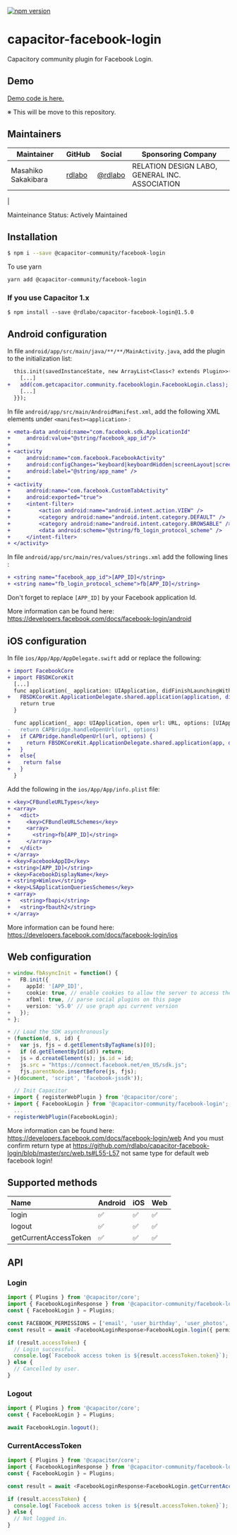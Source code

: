 [![npm version](https://badge.fury.io/js/%40capacitor-community/facebook-login.svg)](https://badge.fury.io/js/%40rdlabo%2Fcapacitor-facebook-login)

# capacitor-facebook-login
Capacitory community plugin for Facebook Login.

## Demo
[Demo code is here.](https://github.com/rdlabo-team/capacitor-facebook-login/tree/master/demo/angular)

※ This will be move to this repository.

## Maintainers

| Maintainer | GitHub  | Social | Sponsoring Company |
| --- | --- | --- | --- |
| Masahiko Sakakibara  | [rdlabo](https://github.com/rdlabo)  | [@rdlabo](https://twitter.com/rdlabo) | RELATION DESIGN LABO, GENERAL INC. ASSOCIATION
 |
 
Mainteinance Status: Actively Maintained

## Installation

```bash
$ npm i --save @capacitor-community/facebook-login
```

To use yarn

```bash
yarn add @capacitor-community/facebook-login
```

### If you use Capacitor 1.x
```
$ npm install --save @rdlabo/capacitor-facebook-login@1.5.0
```

## Android configuration

In file `android/app/src/main/java/**/**/MainActivity.java`, add the plugin to the initialization list:

```diff
  this.init(savedInstanceState, new ArrayList<Class<? extends Plugin>>() {{
    [...]
+   add(com.getcapacitor.community.facebooklogin.FacebookLogin.class);
    [...]
  }});
```

In file `android/app/src/main/AndroidManifest.xml`, add the following XML elements under `<manifest><application>` :

```diff
+ <meta-data android:name="com.facebook.sdk.ApplicationId"
+     android:value="@string/facebook_app_id"/>
+ 
+ <activity
+     android:name="com.facebook.FacebookActivity"
+     android:configChanges="keyboard|keyboardHidden|screenLayout|screenSize|orientation"
+     android:label="@string/app_name" />
+ 
+ <activity
+     android:name="com.facebook.CustomTabActivity"
+     android:exported="true">
+     <intent-filter>
+         <action android:name="android.intent.action.VIEW" />
+         <category android:name="android.intent.category.DEFAULT" />
+         <category android:name="android.intent.category.BROWSABLE" />
+         <data android:scheme="@string/fb_login_protocol_scheme" />
+     </intent-filter>
+ </activity>
```

In file `android/app/src/main/res/values/strings.xml` add the following lines :

```diff
+ <string name="facebook_app_id">[APP_ID]</string>
+ <string name="fb_login_protocol_scheme">fb[APP_ID]</string>
```

Don't forget to replace `[APP_ID]` by your Facebook application Id.

More information can be found here: https://developers.facebook.com/docs/facebook-login/android

## iOS configuration

In file `ios/App/App/AppDelegate.swift` add or replace the following:

```diff
+ import FacebookCore
+ import FBSDKCoreKit
  [...]
  func application(_ application: UIApplication, didFinishLaunchingWithOptions launchOptions: [UIApplication.LaunchOptionsKey: Any]?) -> Bool {
+   FBSDKCoreKit.ApplicationDelegate.shared.application(application, didFinishLaunchingWithOptions: launchOptions)
    return true
  }

  func application(_ app: UIApplication, open url: URL, options: [UIApplication.OpenURLOptionsKey : Any] = [:]) -> Bool {
-   return CAPBridge.handleOpenUrl(url, options)
+   if CAPBridge.handleOpenUrl(url, options) {
+     return FBSDKCoreKit.ApplicationDelegate.shared.application(app, open: url, options: options)
+   }
+   else{
+    return false
+   }
  }
```

Add the following in the `ios/App/App/info.plist` file:

```diff
+ <key>CFBundleURLTypes</key>
+ <array>
+   <dict>
+     <key>CFBundleURLSchemes</key>
+     <array>
+       <string>fb[APP_ID]</string>
+     </array>
+   </dict>
+ </array>
+ <key>FacebookAppID</key>
+ <string>[APP_ID]</string>
+ <key>FacebookDisplayName</key>
+ <string>Wimlov</string>
+ <key>LSApplicationQueriesSchemes</key>
+ <array>
+   <string>fbapi</string>
+   <string>fbauth2</string>
+ </array>
```

More information can be found here: https://developers.facebook.com/docs/facebook-login/ios

## Web configuration

```ts
+ window.fbAsyncInit = function() {
+   FB.init({
+     appId: '[APP_ID]',
+     cookie: true, // enable cookies to allow the server to access the session
+     xfbml: true, // parse social plugins on this page
+     version: 'v5.0' // use graph api current version
+   });
+ };

+ // Load the SDK asynchronously
+ (function(d, s, id) {
+   var js, fjs = d.getElementsByTagName(s)[0];
+   if (d.getElementById(id)) return;
+   js = d.createElement(s); js.id = id;
+   js.src = "https://connect.facebook.net/en_US/sdk.js";
+   fjs.parentNode.insertBefore(js, fjs);
+ }(document, 'script', 'facebook-jssdk'));
```

```ts
  // Init Capacitor
+ import { registerWebPlugin } from '@capacitor/core';
+ import { FacebookLogin } from '@capacitor-community/facebook-login';
  ...
+ registerWebPlugin(FacebookLogin);
```

More information can be found here: https://developers.facebook.com/docs/facebook-login/web
And you must confirm return type at https://github.com/rdlabo/capacitor-facebook-login/blob/master/src/web.ts#L55-L57
not same type for default web facebook login!


## Supported methods

| Name                  | Android | iOS | Web |
| :-------------------- | :------ | :-- | :-- |
| login                 | ✅      | ✅  | ✅ |
| logout                | ✅      | ✅  | ✅  |
| getCurrentAccessToken | ✅      | ✅  | ✅  |

## API

### Login

```ts
import { Plugins } from '@capacitor/core';
import { FacebookLoginResponse } from '@capacitor-community/facebook-login';
const { FacebookLogin } = Plugins;

const FACEBOOK_PERMISSIONS = ['email', 'user_birthday', 'user_photos', 'user_gender'];
const result = await <FacebookLoginResponse>FacebookLogin.login({ permissions: FACEBOOK_PERMISSIONS });

if (result.accessToken) {
  // Login successful.
  console.log(`Facebook access token is ${result.accessToken.token}`);
} else {
  // Cancelled by user.
}
```

### Logout

```ts
import { Plugins } from '@capacitor/core';
const { FacebookLogin } = Plugins;

await FacebookLogin.logout();
```

### CurrentAccessToken

```ts
import { Plugins } from '@capacitor/core';
import { FacebookLoginResponse } from '@capacitor-community/facebook-login';
const { FacebookLogin } = Plugins;

const result = await <FacebookLoginResponse>FacebookLogin.getCurrentAccessToken();

if (result.accessToken) {
  console.log(`Facebook access token is ${result.accessToken.token}`);
} else {
  // Not logged in.
}
```
